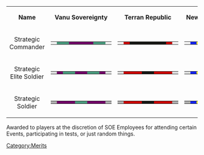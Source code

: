 <table>
<tbody>
<tr class="odd">
<td style="text-align: center;"><p><b>Name</b></p></td>
<td style="text-align: center;"><p><b>Vanu Sovereignty</b></p></td>
<td style="text-align: center;"><p><b>Terran Republic</b></p></td>
<td style="text-align: center;"><p><b>New Conglomerate</b></p></td>
</tr>
<tr class="even">
<td style="text-align: center;"><p>Strategic Commander</p></td>
<td style="text-align: center;"><table class="bigmerit">
<tr>
<td bgcolor="#fefefe">
</td>
<td bgcolor="#4a9b7e">
</td>
<td bgcolor="#4a9b7e">
</td>
<td bgcolor="#720068">
</td>
<td bgcolor="#720068">
</td>
<td bgcolor="#720068">
</td>
<td bgcolor="#720068">
</td>
<td bgcolor="#4a9b7e">
</td>
<td bgcolor="#4a9b7e">
</td>
<td bgcolor="#fefefe">
</td>
</tr>
</table></td>
<td style="text-align: center;"><table class="bigmerit">
<tr>
<td bgcolor="#fefefe">
</td>
<td bgcolor="#cb0806">
</td>
<td bgcolor="#171814">
</td>
<td bgcolor="#171814">
</td>
<td bgcolor="#171814">
</td>
<td bgcolor="#171814">
</td>
<td bgcolor="#171814">
</td>
<td bgcolor="#171814">
</td>
<td bgcolor="#cb0806">
</td>
<td bgcolor="#fefefe">
</td>
</tr>
</table></td>
<td style="text-align: center;"><table class="bigmerit">
<tr>
<td bgcolor="#fefefe">
</td>
<td bgcolor="#1525f0">
</td>
<td bgcolor="#fded0e">
</td>
<td bgcolor="#fded0e">
</td>
<td bgcolor="#fded0e">
</td>
<td bgcolor="#fded0e">
</td>
<td bgcolor="#fded0e">
</td>
<td bgcolor="#fded0e">
</td>
<td bgcolor="#1525f0">
</td>
<td bgcolor="#fefefe">
</td>
</tr>
</table></td>
</tr>
<tr class="odd">
<td style="text-align: center;"><p>Strategic Elite Soldier</p></td>
<td style="text-align: center;"><table class="bigmerit">
<tr>
<td bgcolor="#dedfdf">
</td>
<td bgcolor="#720068">
</td>
<td bgcolor="#4a9b7e">
</td>
<td bgcolor="#4a9b7e">
</td>
<td bgcolor="#720068">
</td>
<td bgcolor="#720068">
</td>
<td bgcolor="#4a9b7e">
</td>
<td bgcolor="#4a9b7e">
</td>
<td bgcolor="#720068">
</td>
<td bgcolor="#dedfdf">
</td>
</tr>
</table></td>
<td style="text-align: center;"><table class="bigmerit">
<tr>
<td bgcolor="#dedfdf">
</td>
<td bgcolor="#cb0806">
</td>
<td bgcolor="#cb0806">
</td>
<td bgcolor="#cb0806">
</td>
<td bgcolor="#171814">
</td>
<td bgcolor="#171814">
</td>
<td bgcolor="#cb0806">
</td>
<td bgcolor="#cb0806">
</td>
<td bgcolor="#cb0806">
</td>
<td bgcolor="#dedfdf">
</td>
</tr>
</table></td>
<td style="text-align: center;"><table class="bigmerit">
<tr>
<td bgcolor="#dedfdf">
</td>
<td bgcolor="#1525f0">
</td>
<td bgcolor="#fded0e">
</td>
<td bgcolor="#fded0e">
</td>
<td bgcolor="#1525f0">
</td>
<td bgcolor="#1525f0">
</td>
<td bgcolor="#fded0e">
</td>
<td bgcolor="#fded0e">
</td>
<td bgcolor="#1525f0">
</td>
<td bgcolor="#dedfdf">
</td>
</tr>
</table></td>
</tr>
<tr class="even">
<td style="text-align: center;"><p>Strategic Soldier</p></td>
<td style="text-align: center;"><table class="bigmerit">
<td bgcolor="#afafaf">
</td>
<td bgcolor="#720068">
</td>
<td bgcolor="#720068">
</td>
<td bgcolor="#720068">
</td>
<td bgcolor="#4a9b7e">
</td>
<td bgcolor="#4a9b7e">
</td>
<td bgcolor="#720068">
</td>
<td bgcolor="#720068">
</td>
<td bgcolor="#720068">
</td>
<td bgcolor="#afafaf">
</td>
</table></td>
<td style="text-align: center;"><table class="bigmerit">
<td bgcolor="#afafaf">
</td>
<td bgcolor="#cb0806">
</td>
<td bgcolor="#cb0806">
</td>
<td bgcolor="#cb0806">
</td>
<td bgcolor="#171814">
</td>
<td bgcolor="#171814">
</td>
<td bgcolor="#cb0806">
</td>
<td bgcolor="#cb0806">
</td>
<td bgcolor="#cb0806">
</td>
<td bgcolor="#afafaf">
</td>
</table></td>
<td style="text-align: center;"><table class="bigmerit">
<td bgcolor="#afafaf">
</td>
<td bgcolor="#1525f0">
</td>
<td bgcolor="#fded0e">
</td>
<td bgcolor="#fded0e">
</td>
<td bgcolor="#1525f0">
</td>
<td bgcolor="#1525f0">
</td>
<td bgcolor="#fded0e">
</td>
<td bgcolor="#fded0e">
</td>
<td bgcolor="#1525f0">
</td>
<td bgcolor="#afafaf">
</td>
</table></td>
</tr>
</tbody>
</table>

Awarded to players at the discretion of SOE Employees for attending
certain Events, participating in tests, or just random things.

[Category:Merits](Category:Merits "wikilink")